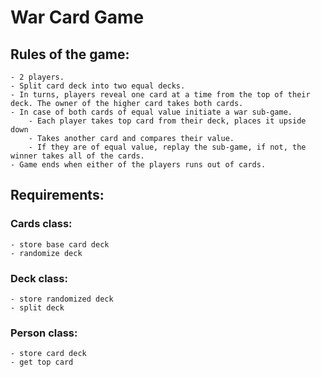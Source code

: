 # War Card Game

## Rules of the game:
	- 2 players. 
	- Split card deck into two equal decks. 
	- In turns, players reveal one card at a time from the top of their deck. The owner of the higher card takes both cards. 
	- In case of both cards of equal value initiate a war sub-game. 
	    - Each player takes top card from their deck, places it upside down
	    - Takes another card and compares their value.
	    - If they are of equal value, replay the sub-game, if not, the winner takes all of the cards.
	- Game ends when either of the players runs out of cards.

## Requirements:
	
### Cards class:
	- store base card deck
	- randomize deck
		
### Deck class:
	- store randomized deck
	- split deck
			
### Person class:

	- store card deck
	- get top card
